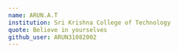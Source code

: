 ```yaml
---
name: ARUN.A.T
institution: Sri Krishna College of Technology
quote: Believe in yourselves
github_user: ARUN31082002
---
```

